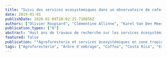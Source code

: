 ```yaml
---
title: "Suivi des services ecosystemiques dans un observatoire de cafeiers agroforestiers. Applications pour la filiere du cafe"
date: 2019-01-01
publishDate: 2020-02-09T20:02:25.710856Z
authors: ["Olivier Roupsard", "Clémentine Allinne", "Karel Van Den Meersche", "Philippe Vaast", "Bruno Rapidel", "Jacques Avelino", "Christophe Jourdan", "Guerric Le Maire", "Jean-Marc Bonnefond", "Jean-Michel Harmand", "Jean Dauzat", "Alain Albrecht", "Tiphaine Chevallier", "Bernard Barthès", "Anne Clément-Vidal", "Federico Gomez Delgado", "Fabien Charbonnier", "Laura Benegas", "Kristen Welsh", "Rintaro Kinoshita", "Rémi Vezy", "Junior Pastor Pérez-Molina", "J. Kim", "Simon Taugourdeau", "Elsa Defrenet", "Jérôme Nespoulous", "Florian Rançon", "Florian Guidat", "Aurélie Cambou", "Maxime Soma", "C. Mages", "Florian Schnabel", "Iván Prieto", "Delphine Picart", "Maxime Duthoit", "Alain Rocheteau", "Frédéric C. Do", "Elias de Melo Virginio Filho", "Rachida Moussa", "Yves Le Bissonnais", "Christian Valentin", "Ricardo Sánchez-Murillo", "Catherine Roumet", "Alexia Stokes", "Lee A. Vierling", "Jan U.H. Eitel", "Erwin Dreyer", "L. Saint-André", "Anders Malmer", "Denis Loustau", "Marney E. Isaac", "Adam R. Martin", "A. Priemé", "Bo Elberling", "Mikael Madsen", "A. Robelo", "Diego Robelo", "Carlos Borgonovo", "Peter Lehner", "Guillermo Ramirez", "Manuel Jara", "R. Acuna Vargas", "Alejandra Barquero", "Carlos Fonseca", "Frédéric Gay"]
publication_types: ["6"]
abstract: "Huit ans de travaux de recherche sur les services écosystémiques dans une grande ferme caféière du Costa Rica (observatoire collaboratif Coffee-Flux, en système agroforestier à base de caféiers sous de grands arbres d'Erythrina poeppigiana, surface projetée de couronne de l'ordre de 16 %) ont suggéré plusieurs applications pour les agriculteurs et les décideurs. Il est apparu que de nombreux services écosystémiques dépendaient des propriétés du sol (ici des Andisols), en particulier de l'érosion, de l'infiltration, de la capacité de stockage de l'eau et des éléments nutritifs. Nous confirmons qu'il est essentiel de lier les services hydrologiques et de conservation au type de sol en présence. Une densité adéquate d'arbres d'ombrage (plutôt faible ici) permet de réduire la sévérité des maladies foliaires avec, en perspective, une réduction de l'usage de pesticides-fongicides. Un simple inventaire de la surface basale au collet des caféiers permet d'estimer la biomasse souterraine et la moyenne d'âge d'une plantation de caféiers, ce qui permet d'évaluer sa valeur marchande ou de planifier son remplacement. Le protocole de calcul actuel pour la neutralité carbone des systèmes agroforestiers ne prend en compte que les arbres d'ombrage, pas la culture intercalaire. Dans la réalité, si on inclut les caféiers, on se rapproche très probablement de la neutralité. Des évaluations plus complètes, incluant les arbres, les caféiers, la litière, le sol et les racines dans le bilan en carbone du système agroforestier sont proposées. Les arbres d'ombrage offrent de nombreux servies écosystémiques s'ils sont gérés de manière adéquate dans le contexte local. Par rapport aux parcelles en plein soleil, nous montrons qu'ils réduisent l'érosion laminaire d'un facteur 2, augmentent la fixation de l'azote (N2) atmosphérique et le pourcentage d'azote recyclé dans le système, réduisant ainsi les besoins en engrais. Ils réduisent aussi la sévérité des maladies foliaires, augmentent la séquestration de carbone, améliorent le microclimat et atténuent substantiellement les effets des changements climatiques. Dans notre étude de cas, aucun effet négatif sur le rendement n'a été enregistré."
featured: false
publication: "*Agroforesterie et services écosystémiques en zone tropicale : Recherche de compromis entre services d'approvisionnement et autres services*"
tags: ["Agroforesterie", "Arbre d'ombrage", "Coffea", "Costa Rica", "Erythrina poeppigiana", "Filiere", "Lutte anti-insecte", "Lutte antimaladie des plantes", "sequestration du carbone", "services ecosystemiques"]
---
```


